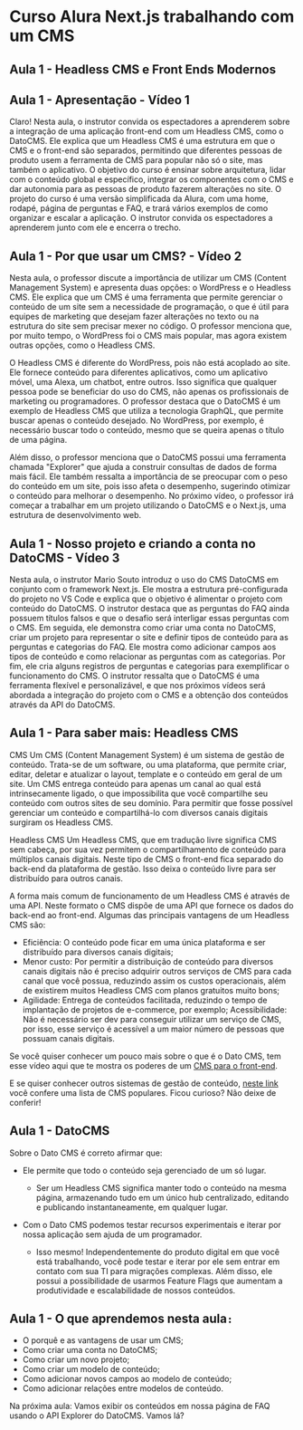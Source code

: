 # Curso Alura Next.js trabalhando com um CMS

## Aula 1 - Headless CMS e Front Ends Modernos

## Aula 1 - Apresentação - Vídeo 1

Claro! Nesta aula, o instrutor convida os espectadores a aprenderem sobre a integração de uma aplicação front-end com um Headless CMS, como o DatoCMS. Ele explica que um Headless CMS é uma estrutura em que o CMS e o front-end são separados, permitindo que diferentes pessoas de produto usem a ferramenta de CMS para popular não só o site, mas também o aplicativo. O objetivo do curso é ensinar sobre arquitetura, lidar com o conteúdo global e específico, integrar os componentes com o CMS e dar autonomia para as pessoas de produto fazerem alterações no site. O projeto do curso é uma versão simplificada da Alura, com uma home, rodapé, página de perguntas e FAQ, e trará vários exemplos de como organizar e escalar a aplicação. O instrutor convida os espectadores a aprenderem junto com ele e encerra o trecho.

## Aula 1 - Por que usar um CMS? - Vídeo 2

Nesta aula, o professor discute a importância de utilizar um CMS (Content Management System) e apresenta duas opções: o WordPress e o Headless CMS. Ele explica que um CMS é uma ferramenta que permite gerenciar o conteúdo de um site sem a necessidade de programação, o que é útil para equipes de marketing que desejam fazer alterações no texto ou na estrutura do site sem precisar mexer no código. O professor menciona que, por muito tempo, o WordPress foi o CMS mais popular, mas agora existem outras opções, como o Headless CMS.

O Headless CMS é diferente do WordPress, pois não está acoplado ao site. Ele fornece conteúdo para diferentes aplicativos, como um aplicativo móvel, uma Alexa, um chatbot, entre outros. Isso significa que qualquer pessoa pode se beneficiar do uso do CMS, não apenas os profissionais de marketing ou programadores. O professor destaca que o DatoCMS é um exemplo de Headless CMS que utiliza a tecnologia GraphQL, que permite buscar apenas o conteúdo desejado. No WordPress, por exemplo, é necessário buscar todo o conteúdo, mesmo que se queira apenas o título de uma página.

Além disso, o professor menciona que o DatoCMS possui uma ferramenta chamada "Explorer" que ajuda a construir consultas de dados de forma mais fácil. Ele também ressalta a importância de se preocupar com o peso do conteúdo em um site, pois isso afeta o desempenho, sugerindo otimizar o conteúdo para melhorar o desempenho. No próximo vídeo, o professor irá começar a trabalhar em um projeto utilizando o DatoCMS e o Next.js, uma estrutura de desenvolvimento web.

## Aula 1 - Nosso projeto e criando a conta no DatoCMS - Vídeo 3

Nesta aula, o instrutor Mario Souto introduz o uso do CMS DatoCMS em conjunto com o framework Next.js. Ele mostra a estrutura pré-configurada do projeto no VS Code e explica que o objetivo é alimentar o projeto com conteúdo do DatoCMS. O instrutor destaca que as perguntas do FAQ ainda possuem títulos falsos e que o desafio será interligar essas perguntas com o CMS. Em seguida, ele demonstra como criar uma conta no DatoCMS, criar um projeto para representar o site e definir tipos de conteúdo para as perguntas e categorias do FAQ. Ele mostra como adicionar campos aos tipos de conteúdo e como relacionar as perguntas com as categorias. Por fim, ele cria alguns registros de perguntas e categorias para exemplificar o funcionamento do CMS. O instrutor ressalta que o DatoCMS é uma ferramenta flexível e personalizável, e que nos próximos vídeos será abordada a integração do projeto com o CMS e a obtenção dos conteúdos através da API do DatoCMS.

## Aula 1 - Para saber mais: Headless CMS

CMS
Um CMS (Content Management System) é um sistema de gestão de conteúdo. Trata-se de um software, ou uma plataforma, que permite criar, editar, deletar e atualizar o layout, template e o conteúdo em geral de um site. Um CMS entrega conteúdo para apenas um canal ao qual está intrinsecamente ligado, o que impossibilita que você compartilhe seu conteúdo com outros sites de seu domínio. Para permitir que fosse possível gerenciar um conteúdo e compartilhá-lo com diversos canais digitais surgiram os Headless CMS.

Headless CMS
Um Headless CMS, que em tradução livre significa CMS sem cabeça, por sua vez permitem o compartilhamento de conteúdo para múltiplos canais digitais. Neste tipo de CMS o front-end fica separado do back-end da plataforma de gestão. Isso deixa o conteúdo livre para ser distribuído para outros canais.

A forma mais comum de funcionamento de um Headless CMS é através de uma API. Neste formato o CMS dispõe de uma API que fornece os dados do back-end ao front-end. Algumas das principais vantagens de um Headless CMS são:

- Eficiência: O conteúdo pode ficar em uma única plataforma e ser distribuído para diversos canais digitais;
- Menor custo: Por permitir a distribuição de conteúdo para diversos canais digitais não é preciso adquirir outros serviços de CMS para cada canal que você possua, reduzindo assim os custos operacionais, além de existirem muitos Headless CMS com planos gratuitos muito bons;
- Agilidade: Entrega de conteúdos facilitada, reduzindo o tempo de implantação de projetos de e-commerce, por exemplo;
Acessibilidade: Não é necessário ser dev para conseguir utilizar um serviço de CMS, por isso, esse serviço é acessível a um maior número de pessoas que possuam canais digitais.

Se você quiser conhecer um pouco mais sobre o que é o Dato CMS, tem esse vídeo aqui que te mostra os poderes de um [CMS para o front-end](https://www.youtube.com/watch?v=IZi6nogysRM).

E se quiser conhecer outros sistemas de gestão de conteúdo, [neste link](https://cursos.alura.com.br/course/next-js-trabalhando-cms/task/107490) você confere uma lista de CMS populares. Ficou curioso? Não deixe de conferir!

## Aula 1 - DatoCMS

Sobre o Dato CMS é correto afirmar que:

- Ele permite que todo o conteúdo seja gerenciado de um só lugar.
  - Ser um Headless CMS significa manter todo o conteúdo na mesma página, armazenando tudo em um único hub centralizado, editando e publicando instantaneamente, em qualquer lugar.

- Com o Dato CMS podemos testar recursos experimentais e iterar por nossa aplicação sem ajuda de um programador.
  - Isso mesmo! Independentemente do produto digital em que você está trabalhando, você pode testar e iterar por ele sem entrar em contato com sua TI para migrações complexas. Além disso, ele possui a possibilidade de usarmos Feature Flags que aumentam a produtividade e escalabilidade de nossos conteúdos.

## Aula 1 - O que aprendemos nesta aula`:`

- O porquê e as vantagens de usar um CMS;
- Como criar uma conta no DatoCMS;
- Como criar um novo projeto;
- Como criar um modelo de conteúdo;
- Como adicionar novos campos ao modelo de conteúdo;
- Como adicionar relações entre modelos de conteúdo.

Na próxima aula:
Vamos exibir os conteúdos em nossa página de FAQ usando o API Explorer do DatoCMS. Vamos lá?
